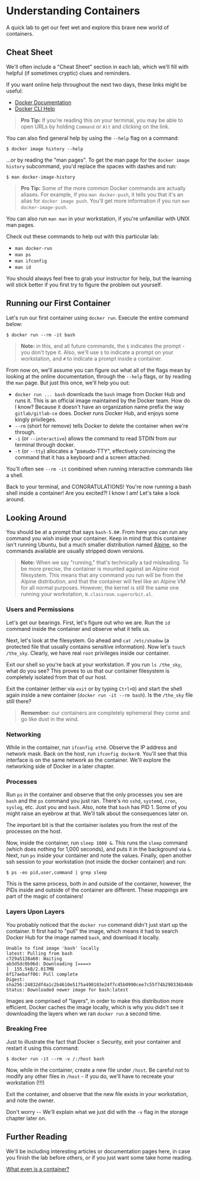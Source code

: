 # Understanding Containers

A quick lab to get our feet wet and explore this brave new world of
containers.

## Cheat Sheet

We'll often include a "Cheat Sheet" section in each lab, which we'll fill with
helpful (if sometimes cryptic) clues and reminders.

If you want online help throughout the next two days, these links might be
useful:

* [Docker Documentation](https://docs.docker.com/)
* [Docker CLI Help](https://docs.docker.com/engine/reference/commandline/cli/)

> **Pro Tip:** If you're reading this on your terminal, you may be able to open
> URLs by holding `Command` or `Alt` and clicking on the link.

You can also find general help by using the `--help` flag on a command:

``` console
$ docker image history --help
```

...or by reading the "man pages".  To get the man page for the `docker image
history` subcommand, you'd replace the spaces with dashes and run:

``` console
$ man docker-image-history
```

> **Pro Tip:** Some of the more common Docker commands are
> actually aliases.  For example, if you `man docker-push`,
> it tells you that it's an alias for `docker image push`.
> You'll get more information if you run `man
> docker-image-push`.

You can also run `man man` in your workstation, if you're unfamiliar with
UNIX man pages.

Check out these commands to help out with this particular lab:

* `man docker-run`
* `man ps`
* `man ifconfig`
* `man id`

You should always feel free to grab your instructor for help, but the learning
will stick better if you first try to figure the problem out yourself.

## Running our First Container

Let's run our first container using `docker run`.  Execute the entire command below:

``` console
$ docker run --rm -it bash
```

> **Note:** in this, and all future commands, the `$` indicates the prompt -
> you don't type it.  Also, we'll use `$` to indicate a prompt on your
> workstation, and `#` to indicate a prompt inside a container.


From now on, we'll assume you can figure out what all of the flags mean by
looking at the online documentation, through the `--help` flags, or by reading
the `man` page.  But just this once, we'll help you out:

* `docker run ... bash` downloads the `bash` image from Docker Hub and runs it.
  This is an official image maintained by the Docker team.  How do I know?
  Because it doesn't have an organization name prefix the way
  `gitlab/gitlab-ce` does.  Docker runs Docker Hub, and enjoys some kingly
  privileges.
* `--rm` (short for remove) tells Docker to delete
  the container when we're through.
* `-i` (or `--interactive`) allows the command to read STDIN from our terminal
  through docker.
* `-t` (or `--tty`) allocates a "pseudo-TTY", effectively convincing the
  command that it has a keyboard and a screen attached.

You'll often see `--rm -it` combined when running interactive commands like a
shell.

Back to your terminal, and CONGRATULATIONS!  You're now running a bash shell
inside a container!  Are you excited?!  I know I am!  Let's take a look around.

## Looking Around

You should be at a prompt that says `bash-5.0#`.  From here you can run any
command you wish inside your container.  Keep in mind that this container
isn't running Ubuntu, but a much smaller distribution named
[Alpine](https://alpinelinux.org/), so the commands available are usually
stripped down versions.

> **Note:** When we say "running," that's technically a tad misleading.  To
> be more precise, the container is mounted against an Alpine root
> filesystem. This means that any command you run will be from the Alpine
> distribution, and that the container will feel like an Alpine VM for all
> normal purposes. However, the kernel is still the same one running your
> workstation, `N.classroom.superorbit.al`.

### Users and Permissions

Let's get our bearings.  First, let's figure out who we are.  Run the `id`
command inside the container and observe what it tells us.

Next, let's look at the filesystem.  Go ahead and `cat /etc/shadow` (a
protected file that usually contains sensitive information).  Now let's `touch
/the_sky`. Clearly, we have real `root` privileges inside our container.

Exit our shell so you're back at your workstation.  If you run `ls /the_sky`,
what do you see?  This proves to us that our container filesystem is completely
isolated from that of our host.

Exit the container (either via `exit` or by typing `Ctrl+D`) and start the
shell again inside a new container (`docker run -it --rm bash`).  Is the
`/the_sky` file still there?

> **Remember:** our containers are completely ephemeral they come and go like
> dust in the wind.

### Networking

While in the container, run `ifconfig eth0`.  Observe the IP address and
network mask. Back on the host, run `ifconfig docker0`.  You'll see that this
interface is on the same network as the container.  We'll explore the
networking side of Docker in a later chapter.

### Processes

Run `ps` in the container and observe that the only processes you see are
`bash` and the `ps` command you just ran.  There's no `sshd`, `systemd`,
`cron`, `syslog`, etc.  Just you and `bash`.  Also, note that `bash` has PID 1.
Some of you might raise an eyebrow at that.  We'll talk about the consequences
later on.

The important bit is that the container isolates you from the rest of the
processes on the host.

Now, inside the container, run `sleep 1000 &`.  This runs the `sleep` command
(which does nothing for 1,000 seconds), and puts it in the background via `&`.
Next, run `ps` inside your container and note the values.  Finally, open
another ssh session to your workstation (not inside the docker container) and
run:

``` console
$ ps -eo pid,user,command | grep sleep
```

This is the same process, both in and outside of the container, however,
the PIDs inside and outside of the container are different. These mappings
are part of the magic of containers!

### Layers Upon Layers

You probably noticed that the `docker run` command didn't just start up the
container.  It first had to "pull" the image, which means it had to search
Docker Hub for the image named `bash`, and download it locally.

```
Unable to find image 'bash' locally
latest: Pulling from bash
c729a5138a60: Waiting
ab3d5dc0b96d: Downloading [====>                                              ]  155.5kB/2.017MB
6f17aebaff06: Pull complete
Digest: sha256:24832df4a1c2b4610e5175a498103e24f7c45b0990cee7c55f74b290336b460d
Status: Downloaded newer image for bash:latest
```

Images are comprised of "layers", in order to make this distribution more
efficient. Docker caches the image locally, which is why you didn't see it
downloading the layers when we ran `docker run` a second time.

### Breaking Free

Just to illustrate the fact that Docker ≤ Security, exit your container and
restart it using this command:

``` console
$ docker run -it --rm -v /:/host bash
```

Now, while in the container, create a new file under `/host`.  Be careful not
to modify any other files in `/host` - if you do, we'll have to recreate your
workstation (!!!)

Exit the container, and observe that the new file exists in your workstation,
and note the owner.

Don't worry -- We'll explain what we just did with the `-v` flag in the storage
chapter later on.

## Further Reading

We'll be including interesting articles or documentation pages here, in case
you finish the lab before others, or if you just want some take home reading.

[What even is a container?](https://jvns.ca/blog/2016/10/10/what-even-is-a-container/)
